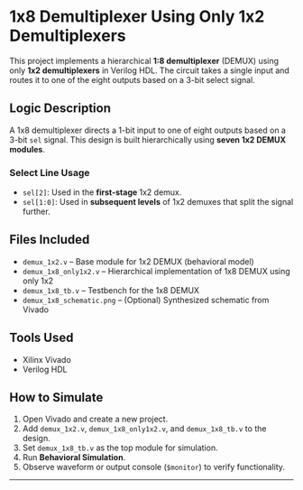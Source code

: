 # 1x8 Demultiplexer Using Only 1x2 Demultiplexers

This project implements a hierarchical **1:8 demultiplexer** (DEMUX) using only **1x2 demultiplexers** in Verilog HDL. The circuit takes a single input and routes it to one of the eight outputs based on a 3-bit select signal.

## Logic Description

A 1x8 demultiplexer directs a 1-bit input to one of eight outputs based on a 3-bit `sel` signal. This design is built hierarchically using **seven 1x2 DEMUX modules**.

### Select Line Usage
- `sel[2]`: Used in the **first-stage** 1x2 demux.
- `sel[1:0]`: Used in **subsequent levels** of 1x2 demuxes that split the signal further.

## Files Included

- `demux_1x2.v` – Base module for 1x2 DEMUX (behavioral model)
- `demux_1x8_only1x2.v` – Hierarchical implementation of 1x8 DEMUX using only 1x2
- `demux_1x8_tb.v` – Testbench for the 1x8 DEMUX
- `demux_1x8_schematic.png` – (Optional) Synthesized schematic from Vivado

## Tools Used

- Xilinx Vivado
- Verilog HDL

## How to Simulate

1. Open Vivado and create a new project.
2. Add `demux_1x2.v`, `demux_1x8_only1x2.v`, and `demux_1x8_tb.v` to the design.
3. Set `demux_1x8_tb.v` as the top module for simulation.
4. Run **Behavioral Simulation**.
5. Observe waveform or output console (`$monitor`) to verify functionality.
---
